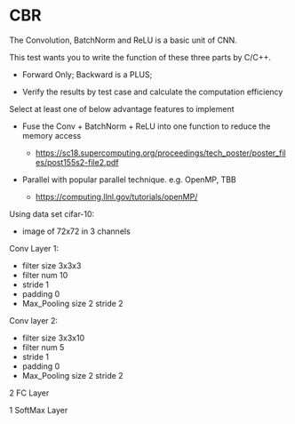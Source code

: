 # CBR
The Convolution, BatchNorm and ReLU is a basic unit of CNN.

This test wants you to write the function of these three parts by C/C++.

* Forward Only; Backward is a PLUS;

* Verify the results by test case and calculate the computation efficiency

Select at least one of below advantage features to implement

* Fuse the Conv + BatchNorm + ReLU into one function to reduce the memory access

    - https://sc18.supercomputing.org/proceedings/tech_poster/poster_files/post155s2-file2.pdf

* Parallel with popular parallel technique. e.g. OpenMP, TBB

    - https://computing.llnl.gov/tutorials/openMP/

Using data set cifar-10:

* image of 72x72 in 3 channels

Conv Layer 1:

* filter size 3x3x3
* filter num 10
* stride 1
* padding 0
* Max_Pooling size 2 stride 2

Conv layer 2:

* filter size 3x3x10
* filter num 5
* stride 1
* padding 0
* Max_Pooling size 2 stride 2

2 FC Layer

1 SoftMax Layer